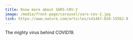 ```yaml
---
title: Know more about SARS-C0V-2
image: /media/front-page/carousel/sars-cov-2.jpg
link: https://www.nature.com/articles/s41467-020-15562-9
---
```

The mighty virus behind COVID19.